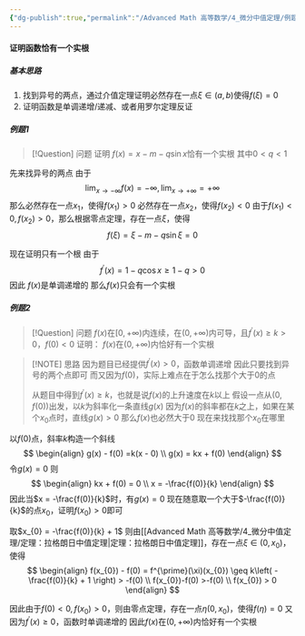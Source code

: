 ```yaml
---
{"dg-publish":true,"permalink":"/Advanced Math 高等数学/4_微分中值定理/例题：介值定理找实根或找零点/","tags":["例题","微积分"]}
---
```


#### 证明函数恰有一个实根
##### 基本思路
1. 找到异号的两点，通过介值定理证明必然存在一点$\xi \in (a,b)$使得$f(\xi) = 0$
2. 证明函数是单调递增/递减、或者用罗尔定理反证

##### 例题1

> [!Question] 问题
> 证明
> $f(x) = x - m - q\sin x$恰有一个实根
> 其中$0 < q < 1$

先来找异号的两点
由于
$$
\lim_{ x \to -\infty } f(x) = -\infty , \lim_{ x \to +\infty } = + \infty
$$
那么必然存在一点$x_{1}$，使得$f(x_{1}) > 0$
必然存在一点$x_{2}$，使得$f(x_{2}) < 0$
由于$f(x_{1}) < 0 , f(x_{2}) > 0$，那么根据零点定理，存在一点$\xi$，使得
$$
f(\xi) = \xi - m - q\sin \xi = 0
$$

现在证明只有一个根
由于
$$
f^{\prime}(x) = 1 - q\cos x \geq 1- q > 0 
$$
因此
$f(x)$是单调递增的
那么$f(x)$只会有一个实根

##### 例题2

> [!Question] 问题
> $f(x)$在$[0 , +\infty)$内连续，在$(0 , +\infty)$内可导，且$f^{\prime}(x) \geq k > 0$，$f(0) < 0$
> 证明：
> $f(x)$在$(0, +\infty)$内恰好有一个实根

> [!NOTE] 思路
> 因为题目已经提供$f^{\prime}(x) > 0$，函数单调递增
> 因此只要找到异号的两个点即可
> 而又因为$f(0)$，实际上难点在于怎么找那个大于$0$的点
> 
> 从题目中得到$f^{\prime}(x) \geq k$，也就是说$f(x)$的上升速度在$k$以上
> 假设一点从$(0,f(0))$出发，以$k$为斜率化一条直线$g(x)$
> 因为$f(x)$的斜率都在$k$之上，如果在某个$x_{0}$点时，直线$g(x) > 0$
> 那么$f(x)$也必然大于$0$
> 现在来找找那个$x_{0}$在哪里


以$f(0)$点，斜率$k$构造一个斜线
$$
\begin{align}
g(x) - f(0)  =k(x - 0) \\
g(x) = kx + f(0)
\end{align}
$$
令$g(x) = 0$
则
$$
\begin{align}
kx + f(0) = 0 \\
x = -\frac{f(0)}{k}
\end{align}
$$
因此当$x = -\frac{f(0)}{k}$时，有$g(x) = 0$
现在随意取一个大于$-\frac{f(0)}{k}$的点$x_{0}$，证明$f(x_{0})>0$即可

取$x_{0} = -\frac{f(0)}{k} + 1$
则由[[Advanced Math 高等数学/4_微分中值定理/定理：拉格朗日中值定理\|定理：拉格朗日中值定理]]，存在一点$\xi \in (0,x_{0})$，使得
$$
\begin{align}
f(x_{0}) - f(0) = f^{\prime}(\xi)(x_{0})  \geq k\left( -\frac{f(0)}{k} + 1 \right) > -f(0) \\
f(x_{0})-f(0)  >-f(0) \\
f(x_{0}) > 0
\end{align}
$$

因此由于$f(0) < 0 , f(x_{0})> 0$，则由零点定理，存在一点$\eta(0,x_{0})$，使得$f(\eta) = 0$
又因为$f^{\prime}(x) \geq 0$，函数时单调递增的
因此$f(x)$在$(0, +\infty)$内恰好有一个实根

